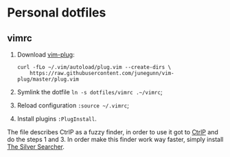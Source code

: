 # Personal dotfiles

## vimrc

1. Download [vim-plug](https://github.com/junegunn/vim-plug):

   ```shell
   curl -fLo ~/.vim/autoload/plug.vim --create-dirs \
       https://raw.githubusercontent.com/junegunn/vim-plug/master/plug.vim
   ```

2. Symlink the dotfile `ln -s dotfiles/vimrc .~/vimrc`;

3. Reload configuration `:source ~/.vimrc`;

4. Install plugins `:PlugInstall`.

The file describes CtrlP as a fuzzy finder, in order to use it got to [CtrlP](https://ctrlpvim.github.io/ctrlp.vim/#installation) and do the steps 1 and 3. In order make this finder work way faster, simply install [The Silver Searcher](https://github.com/ggreer/the_silver_searcher). 